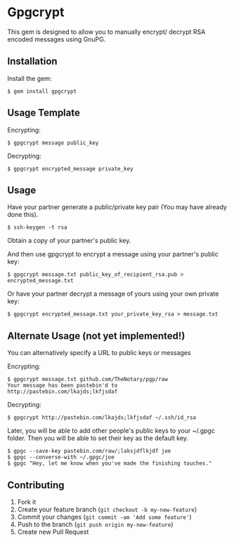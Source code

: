 # Gpgcrypt

This gem is designed to allow you to manually encrypt/ decrypt RSA encoded messages using GnuPG.   

## Installation

Install the gem:

    $ gem install gpgcrypt

## Usage Template
Encrypting:

    $ gpgcrypt message public_key

Decrypting:

    $ gpgcrypt encrypted_message private_key

## Usage

Have your partner generate a public/private key pair (You may have already done this).  

    $ ssh-keygen -t rsa

Obtain a copy of your partner's public key.  

And then use gpgcrypt to encrypt a message using your partner's public key:

    $ gpgcrypt message.txt public_key_of_recipient_rsa.pub > encrypted_message.txt

Or have your partner decrypt a message of yours using your own private key:

    $ gpgcrypt encrypted_message.txt your_private_key_rsa > message.txt


## Alternate Usage (not yet implemented!)

You can alternatively specify a URL to public keys or messages

Encrypting:

    $ gpgcrypt message.txt github.com/TheNotary/pgp/raw
    Your message has been pastebin'd to http://pastebin.com/lkajds;lkfjsdaf
    
Decrypting:

    $ gpgcrypt http://pastebin.com/lkajds;lkfjsdaf ~/.ssh/id_rsa
    


Later, you will be able to add other people's public keys to your ~/.gpgc folder.  Then you will be able to set their key as the default key.   

    $ gpgc --save-key pastebin.com/raw/;laksjdflkjdf joe
    $ gpgc --converse-with ~/.gpgc/joe
    $ gpgc "Hey, let me know when you've made the finishing touches."
    



## Contributing

1. Fork it
2. Create your feature branch (`git checkout -b my-new-feature`)
3. Commit your changes (`git commit -am 'Add some feature'`)
4. Push to the branch (`git push origin my-new-feature`)
5. Create new Pull Request
